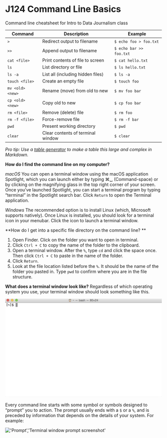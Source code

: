 # J124 Command Line Basics
Command line cheatsheet for Intro to Data Journalism class

| Command          | Description                       | Example                 |
|------------------|-----------------------------------|-------------------------|
| `>`              | Redirect output to filename       | `$ echo foo > foo.txt`  |
| `>>`             | Append output to filename         | `$ echo bar >> foo.txt` |
| `cat <file>`     | Print contents of file to screen  | `$ cat hello.txt`       |
| `ls`             | List directory or file            | `$ ls hello.txt`        |
| `ls -a`          | List all (including hidden files) | `$ ls -a`               |
| `touch <file>`   | Create an empty file              | `$ touch foo`           |
| `mv <old> <new>` | Rename (move) from old to new     | `$ mv foo bar`          |
| `cp <old> <new>` | Copy old to new                   | `$ cp foo bar`          |
| `rm <file>`      | Remove (delete) file              | `$ rm foo`              |
| `rm -f <file>`   | Force-remove file                 | `$ rm -f bar`           |
| `pwd`            | Present working directory         | `$ pwd`                 |
| `clear`          | Clear contents of terminal window | `$ clear`               |

*Pro tip: Use a [table generator](https://www.tablesgenerator.com/markdown_tables#) to make a table this large and complex in Markdown.*

**How do I find the command line on my computer?**

*macOS*
You can open a terminal window using the macOS application Spotlight, which you can launch either by typing ⌘␣ (Command-space) or by clicking on the magnifying glass in the top right corner of your screen. Once you’ve launched Spotlight, you can start a terminal program by typing “terminal” in the Spotlight search bar. Click `Return` to open the Terminal application.

*Windows*
The recommended option is to install Linux (which, Microsoft supports natively). Once Linux is installed, you should look for a terminal icon in your menubar. Click the icon to launch a terminal window.

**How do I get into a specific file directory on the command line? **
1. Open Finder. Click on the folder you want to open in terminal.
2. Click `Ctrl + C` to copy the name of the folder to the clipboard.
3. Open a terminal window. After the `%`, type `cd` and click the space once. Then click `Ctrl + C` to paste in the name of the folder.
4. Click `Return`. 
5. Look at the file location listed before the `%`. It should be the name of the folder you pasted in. Type `pwd` to confirm where you are in the file structure.

**What does a terminal window look like?**
Regardless of which operating system you use, your terminal window should look something like this.

!['Terminal','Terminal window screenshot'](/terminal.png)

Every command line starts with some symbol or symbols designed to “prompt” you to action. The prompt usually ends with a `$` or a `%`, and is preceded by information that depends on the details of your system. For example:

!['Prompt','Terminal window prompt screenshot'](/prompt.png)



